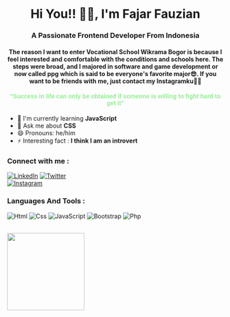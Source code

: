 <!-- ### Hi there 👋 -->

<h1 align="center">
Hi You!! 👋😆, I'm Fajar Fauzian</h1>
<h3 font-family="Poppins, sans-serif" align="center">A Passionate Frontend Developer From Indonesia</h3>

<h4 align="center">
      The reason I want to enter Vocational School Wikrama Bogor is because I
      feel interested and comfortable with the conditions and schools here. The
      steps were broad, and I majored in software and game development or now
      called ppg which is said to be everyone's favorite major😎. If you want to
      be friends with me, just contact my
      <a  style="text-decoration: none;" href="https://www.instagram.com/zfosix/">Instagramku👍🏻</a>
<h4
      align="center"
      style="color: lightgreen; font-family: Poppins, sans-serif"
    >
      "Success in life can only be obtained if someone is willing to fight hard
      to get it"
    </h4>

- 🌱 I'm currently learning **JavaScript**
- 💬 Ask me about **CSS**
- 😄 Pronouns: he/him
- ⚡ Interesting fact : **I think I am an introvert**

<h3 align="left">Connect with me :</h3>
<div align="left">
  <a href="https://www.linkedin.com/in/fajar-fauzian-153220277/"><img alt="LinkedIn" src="https://img.shields.io/badge/linkedin-%230077B5.svg?style=for-the-badge&logo=linkedin&logoColor=white"/></a>
<a href="https://twitter.com/justtzyn_"><img alt="Twitter" src="https://img.shields.io/badge/Twitter-2CA5E0?style=for-the-badge&logo=twitter&logoColor=white" /></a>
</div>
   <a href="https://www.instagram.com/zfosix/"><img alt="Instagram" src="https://img.shields.io/badge/Instagram-E4405F?style=for-the-badge&logo=instagram&logoColor=white"/></a>
</div>
   
</p>
<h3 align="left">Languages And Tools :</h3>
<div align="left">
  <img alt="Html" src="https://img.shields.io/badge/HTML-E55604?style=for-the-badge&logo=html&logoColor=%23F7DF1E"/> 
  <img alt="Css" src="https://img.shields.io/badge/CSS-277BC0?style=for-the-badge&logo=CSS&logoColor=white"/>
    <img alt="JavaScript" src="https://img.shields.io/badge/javascript-%23323330.svg?style=for-the-badge&logo=javascript&logoColor=%23F7DF1E"/> 
  <img alt="Bootstrap" src="https://img.shields.io/badge/bootstrap-%23563D7C.svg?style=for-the-badge&logo=bootstrap&logoColor=white"/>
  <img alt="Php" src="https://img.shields.io/badge/PHP-00599C?style=for-the-badge&logo=php&logoColor=white"/>
</div>
<br>
   <p>
       <img height="180em" src="https://github-readme-stats-eight-theta.vercel.app/api/top-langs/?username=fajarfauzian&layout=compact&langs_count=8&theme=algolia"/>
    </p>

